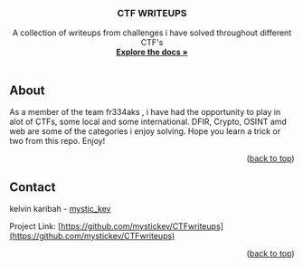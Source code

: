 <div id="top"></div>
<!--
*** Thanks for checking out the Best-README-Template. If you have a suggestion
*** that would make this better, please fork the repo and create a pull request
*** or simply open an issue with the tag "enhancement".
*** Don't forget to give the project a star!
*** Thanks again! Now go create something AMAZING! :D
-->



<!-- PROJECT SHIELDS -->
<!--
*** I'm using markdown "reference style" links for readability.
*** Reference links are enclosed in brackets [ ] instead of parentheses ( ).
*** See the bottom of this document for the declaration of the reference variables
*** for contributors-url, forks-url, etc. This is an optional, concise syntax you may use.
*** https://www.markdownguide.org/basic-syntax/#reference-style-links



<!-- PROJECT LOGO -->
<br />
<div align="center">
  <a href="https://github.com/mystickev/CTFwriteups">
  </a>

  <h3 align="center">CTF WRITEUPS</h3>

  <p align="center">
    A collection of writeups from challenges i have solved throughout different CTF's
    <br />
    <a href="https://github.com/mystickev/CTFwriteups"><strong>Explore the docs »</strong></a>
    <br />
    <br />
  </p>
</div>




<!-- ABOUT THE PROJECT -->
## About
As a member of the team fr334aks , i have had the opportunity to play in alot of CTFs, some local and some international. DFIR, Crypto, OSINT amd web are some of the categories i enjoy solving. Hope you learn a trick or two from this repo. Enjoy!

<p align="right">(<a href="#top">back to top</a>)</p

<!-- CONTACT -->
## Contact

kelvin karibah - [mystic_kev](https://twitter.com/mystic_kev)

Project Link: [https://github.com/mystickev/CTFwriteups](https://github.com/mystickev/CTFwriteups)

<p align="right">(<a href="#top">back to top</a>)</p>

